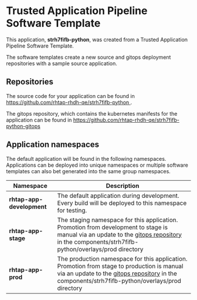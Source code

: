 # Trusted Application Pipeline Software Template

This application, **strh7fifb-python**, was created from a Trusted Application Pipeline Software Template.

The software templates create a new source and gitops deployment repositories with a sample source application. 

## Repositories

The source code for your application can be found in [https://github.com/rhtap-rhdh-qe/strh7fifb-python ](https://github.com/rhtap-rhdh-qe/strh7fifb-python ).
 
The gitops repository, which contains the kubernetes manifests for the application can be found in 
[https://github.com/rhtap-rhdh-qe/strh7fifb-python-gitops ](https://github.com/rhtap-rhdh-qe/strh7fifb-python-gitops ) 

## Application namespaces 

The default application will be found in the following namespaces. Applications can be deployed into unique namespaces or multiple software templates can also bet generated into the same group namespaces.  

|  Namespace   |  Description   |  
| -------- | -------- |   
| **rhtap-app-development** | The default application during development. Every build will be deployed to this namespace for testing. | 
| **rhtap-app-stage** | The staging namespace for this application. Promotion from development to stage is manual via an update to the [gitops repository](https://github.com/rhtap-rhdh-qe/strh7fifb-python-gitops ) in the components/strh7fifb-python/overlays/prod directory |  
| **rhtap-app-prod** | The production namespace for this application. Promotion from stage to production is manual via an update to the [gitops repository](https://github.com/rhtap-rhdh-qe/strh7fifb-python-gitops ) in the components/strh7fifb-python/overlays/prod directory | 
